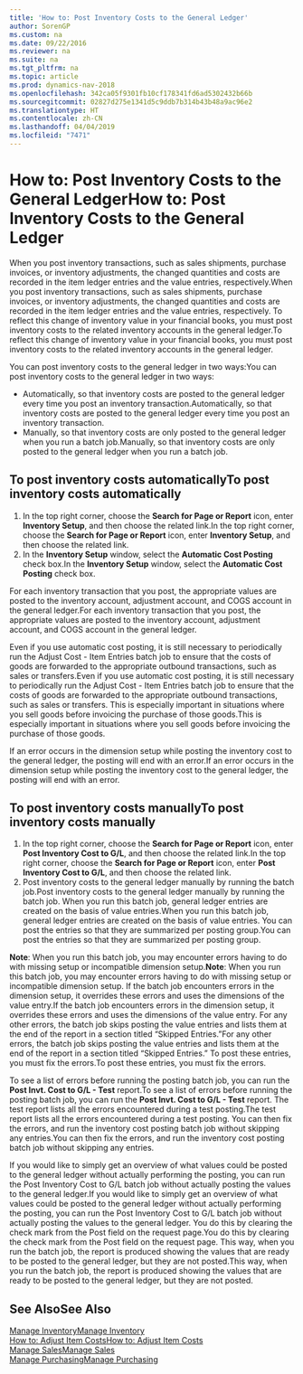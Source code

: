 ```yaml
---
title: 'How to: Post Inventory Costs to the General Ledger'
author: SorenGP
ms.custom: na
ms.date: 09/22/2016
ms.reviewer: na
ms.suite: na
ms.tgt_pltfrm: na
ms.topic: article
ms.prod: dynamics-nav-2018
ms.openlocfilehash: 342ca05f9301fb10cf178341fd6ad5302432b66b
ms.sourcegitcommit: 02827d275e1341d5c9ddb7b314b43b48a9ac96e2
ms.translationtype: HT
ms.contentlocale: zh-CN
ms.lasthandoff: 04/04/2019
ms.locfileid: "7471"
---
```

# <a name="how-to-post-inventory-costs-to-the-general-ledger"></a><span data-ttu-id="bd838-102">How to: Post Inventory Costs to the General Ledger</span><span class="sxs-lookup"><span data-stu-id="bd838-102">How to: Post Inventory Costs to the General Ledger</span></span>   
<span data-ttu-id="bd838-103">When you post inventory transactions, such as sales shipments, purchase invoices, or inventory adjustments, the changed quantities and costs are recorded in the item ledger entries and the value entries, respectively.</span><span class="sxs-lookup"><span data-stu-id="bd838-103">When you post inventory transactions, such as sales shipments, purchase invoices, or inventory adjustments, the changed quantities and costs are recorded in the item ledger entries and the value entries, respectively.</span></span> <span data-ttu-id="bd838-104">To reflect this change of inventory value in your financial books, you must post inventory costs to the related inventory accounts in the general ledger.</span><span class="sxs-lookup"><span data-stu-id="bd838-104">To reflect this change of inventory value in your financial books, you must post inventory costs to the related inventory accounts in the general ledger.</span></span>

<span data-ttu-id="bd838-105">You can post inventory costs to the general ledger in two ways:</span><span class="sxs-lookup"><span data-stu-id="bd838-105">You can post inventory costs to the general ledger in two ways:</span></span>

- <span data-ttu-id="bd838-106">Automatically, so that inventory costs are posted to the general ledger every time you post an inventory transaction.</span><span class="sxs-lookup"><span data-stu-id="bd838-106">Automatically, so that inventory costs are posted to the general ledger every time you post an inventory transaction.</span></span>
- <span data-ttu-id="bd838-107">Manually, so that inventory costs are only posted to the general ledger when you run a batch job.</span><span class="sxs-lookup"><span data-stu-id="bd838-107">Manually, so that inventory costs are only posted to the general ledger when you run a batch job.</span></span>


## <a name="to-post-inventory-costs-automatically"></a><span data-ttu-id="bd838-108">To post inventory costs automatically</span><span class="sxs-lookup"><span data-stu-id="bd838-108">To post inventory costs automatically</span></span>
1. <span data-ttu-id="bd838-109">In the top right corner, choose the **Search for Page or Report** icon, enter **Inventory Setup**, and then choose the related link.</span><span class="sxs-lookup"><span data-stu-id="bd838-109">In the top right corner, choose the **Search for Page or Report** icon, enter **Inventory Setup**, and then choose the related link.</span></span>
2. <span data-ttu-id="bd838-110">In the **Inventory Setup** window, select the **Automatic Cost Posting** check box.</span><span class="sxs-lookup"><span data-stu-id="bd838-110">In the **Inventory Setup** window, select the **Automatic Cost Posting** check box.</span></span>

<span data-ttu-id="bd838-111">For each inventory transaction that you post, the appropriate values are posted to the inventory account, adjustment account, and COGS account in the general ledger.</span><span class="sxs-lookup"><span data-stu-id="bd838-111">For each inventory transaction that you post, the appropriate values are posted to the inventory account, adjustment account, and COGS account in the general ledger.</span></span>

<span data-ttu-id="bd838-112">Even if you use automatic cost posting, it is still necessary to periodically run the Adjust Cost - Item Entries batch job to ensure that the costs of goods are forwarded to the appropriate outbound transactions, such as sales or transfers.</span><span class="sxs-lookup"><span data-stu-id="bd838-112">Even if you use automatic cost posting, it is still necessary to periodically run the Adjust Cost - Item Entries batch job to ensure that the costs of goods are forwarded to the appropriate outbound transactions, such as sales or transfers.</span></span> <span data-ttu-id="bd838-113">This is especially important in situations where you sell goods before invoicing the purchase of those goods.</span><span class="sxs-lookup"><span data-stu-id="bd838-113">This is especially important in situations where you sell goods before invoicing the purchase of those goods.</span></span>

<span data-ttu-id="bd838-114">If an error occurs in the dimension setup while posting the inventory cost to the general ledger, the posting will end with an error.</span><span class="sxs-lookup"><span data-stu-id="bd838-114">If an error occurs in the dimension setup while posting the inventory cost to the general ledger, the posting will end with an error.</span></span>

## <a name="to-post-inventory-costs-manually"></a><span data-ttu-id="bd838-115">To post inventory costs manually</span><span class="sxs-lookup"><span data-stu-id="bd838-115">To post inventory costs manually</span></span>
1. <span data-ttu-id="bd838-116">In the top right corner, choose the **Search for Page or Report** icon, enter **Post Inventory Cost to G/L**, and then choose the related link.</span><span class="sxs-lookup"><span data-stu-id="bd838-116">In the top right corner, choose the **Search for Page or Report** icon, enter **Post Inventory Cost to G/L**, and then choose the related link.</span></span>
2. <span data-ttu-id="bd838-117">Post inventory costs to the general ledger manually by running the batch job.</span><span class="sxs-lookup"><span data-stu-id="bd838-117">Post inventory costs to the general ledger manually by running the batch job.</span></span> <span data-ttu-id="bd838-118">When you run this batch job, general ledger entries are created on the basis of value entries.</span><span class="sxs-lookup"><span data-stu-id="bd838-118">When you run this batch job, general ledger entries are created on the basis of value entries.</span></span> <span data-ttu-id="bd838-119">You can post the entries so that they are summarized per posting group.</span><span class="sxs-lookup"><span data-stu-id="bd838-119">You can post the entries so that they are summarized per posting group.</span></span>

<span data-ttu-id="bd838-120">**Note**: When you run this batch job, you may encounter errors having to do with missing setup or incompatible dimension setup.</span><span class="sxs-lookup"><span data-stu-id="bd838-120">**Note**: When you run this batch job, you may encounter errors having to do with missing setup or incompatible dimension setup.</span></span> <span data-ttu-id="bd838-121">If the batch job encounters errors in the dimension setup, it overrides these errors and uses the dimensions of the value entry.</span><span class="sxs-lookup"><span data-stu-id="bd838-121">If the batch job encounters errors in the dimension setup, it overrides these errors and uses the dimensions of the value entry.</span></span> <span data-ttu-id="bd838-122">For any other errors, the batch job skips posting the value entries and lists them at the end of the report in a section titled “Skipped Entries.”</span><span class="sxs-lookup"><span data-stu-id="bd838-122">For any other errors, the batch job skips posting the value entries and lists them at the end of the report in a section titled “Skipped Entries.”</span></span> <span data-ttu-id="bd838-123">To post these entries, you must fix the errors.</span><span class="sxs-lookup"><span data-stu-id="bd838-123">To post these entries, you must fix the errors.</span></span>

<span data-ttu-id="bd838-124">To see a list of errors before running the posting batch job, you can run the **Post Invt. Cost to G/L - Test** report.</span><span class="sxs-lookup"><span data-stu-id="bd838-124">To see a list of errors before running the posting batch job, you can run the **Post Invt. Cost to G/L - Test** report.</span></span> <span data-ttu-id="bd838-125">The test report lists all the errors encountered during a test posting.</span><span class="sxs-lookup"><span data-stu-id="bd838-125">The test report lists all the errors encountered during a test posting.</span></span> <span data-ttu-id="bd838-126">You can then fix the errors, and run the inventory cost posting batch job without skipping any entries.</span><span class="sxs-lookup"><span data-stu-id="bd838-126">You can then fix the errors, and run the inventory cost posting batch job without skipping any entries.</span></span>

<span data-ttu-id="bd838-127">If you would like to simply get an overview of what values could be posted to the general ledger without actually performing the posting, you can run the Post Inventory Cost to G/L batch job without actually posting the values to the general ledger.</span><span class="sxs-lookup"><span data-stu-id="bd838-127">If you would like to simply get an overview of what values could be posted to the general ledger without actually performing the posting, you can run the Post Inventory Cost to G/L batch job without actually posting the values to the general ledger.</span></span> <span data-ttu-id="bd838-128">You do this by clearing the check mark from the Post field on the request page.</span><span class="sxs-lookup"><span data-stu-id="bd838-128">You do this by clearing the check mark from the Post field on the request page.</span></span> <span data-ttu-id="bd838-129">This way, when you run the batch job, the report is produced showing the values that are ready to be posted to the general ledger, but they are not posted.</span><span class="sxs-lookup"><span data-stu-id="bd838-129">This way, when you run the batch job, the report is produced showing the values that are ready to be posted to the general ledger, but they are not posted.</span></span>

## <a name="see-also"></a><span data-ttu-id="bd838-130">See Also</span><span class="sxs-lookup"><span data-stu-id="bd838-130">See Also</span></span>
[<span data-ttu-id="bd838-131">Manage Inventory</span><span class="sxs-lookup"><span data-stu-id="bd838-131">Manage Inventory</span></span>](inventory-manage-inventory.md)    
[<span data-ttu-id="bd838-132">How to: Adjust Item Costs</span><span class="sxs-lookup"><span data-stu-id="bd838-132">How to: Adjust Item Costs</span></span>](inventory-how-adjust-item-costs.md)  
[<span data-ttu-id="bd838-133">Manage Sales</span><span class="sxs-lookup"><span data-stu-id="bd838-133">Manage Sales</span></span>](sales-manage-sales.md)  
[<span data-ttu-id="bd838-134">Manage Purchasing</span><span class="sxs-lookup"><span data-stu-id="bd838-134">Manage Purchasing</span></span>](purchasing-manage-purchasing.md)

